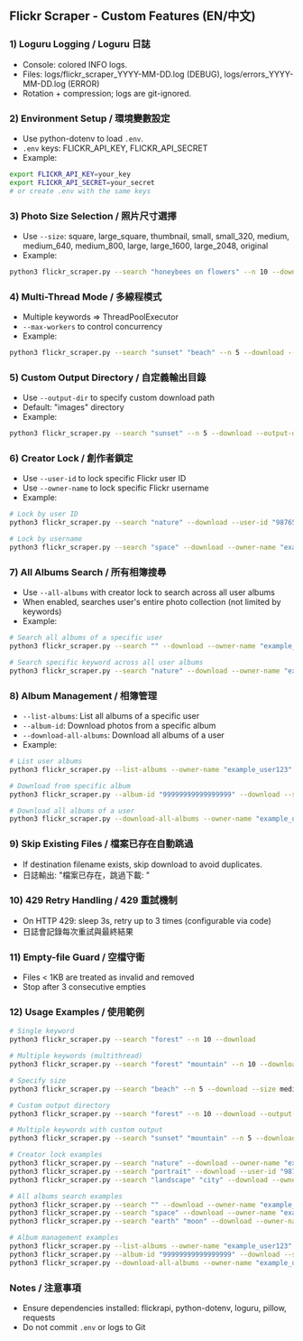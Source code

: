 ## Flickr Scraper - Custom Features (EN/中文)

### 1) Loguru Logging / Loguru 日誌
- Console: colored INFO logs.
- Files: logs/flickr_scraper_YYYY-MM-DD.log (DEBUG), logs/errors_YYYY-MM-DD.log (ERROR)
- Rotation + compression; logs are git-ignored.

### 2) Environment Setup / 環境變數設定
- Use python-dotenv to load `.env`.
- `.env` keys: FLICKR_API_KEY, FLICKR_API_SECRET
- Example:
```bash
export FLICKR_API_KEY=your_key
export FLICKR_API_SECRET=your_secret
# or create .env with the same keys
```

### 3) Photo Size Selection / 照片尺寸選擇
- Use `--size`: square, large_square, thumbnail, small, small_320, medium, medium_640, medium_800, large, large_1600, large_2048, original
- Example:
```bash
python3 flickr_scraper.py --search "honeybees on flowers" --n 10 --download --size large
```

### 4) Multi-Thread Mode / 多線程模式
- Multiple keywords => ThreadPoolExecutor
- `--max-workers` to control concurrency
- Example:
```bash
python3 flickr_scraper.py --search "sunset" "beach" --n 5 --download --max-workers 4
```

### 5) Custom Output Directory / 自定義輸出目錄
- Use `--output-dir` to specify custom download path
- Default: "images" directory
- Example:
```bash
python3 flickr_scraper.py --search "sunset" --n 5 --download --output-dir "my_photos"
```

### 6) Creator Lock / 創作者鎖定
- Use `--user-id` to lock specific Flickr user ID
- Use `--owner-name` to lock specific Flickr username
- Example:
```bash
# Lock by user ID
python3 flickr_scraper.py --search "nature" --download --user-id "98765432@N00"

# Lock by username
python3 flickr_scraper.py --search "space" --download --owner-name "example_user123"
```

### 7) All Albums Search / 所有相簿搜尋
- Use `--all-albums` with creator lock to search across all user albums
- When enabled, searches user's entire photo collection (not limited by keywords)
- Example:
```bash
# Search all albums of a specific user
python3 flickr_scraper.py --search "" --download --owner-name "example_user123" --all-albums

# Search specific keyword across all user albums
python3 flickr_scraper.py --search "nature" --download --owner-name "example_user123" --all-albums
```

### 8) Album Management / 相簿管理
- `--list-albums`: List all albums of a specific user
- `--album-id`: Download photos from a specific album
- `--download-all-albums`: Download all albums of a user
- Example:
```bash
# List user albums
python3 flickr_scraper.py --list-albums --owner-name "example_user123"

# Download from specific album
python3 flickr_scraper.py --album-id "99999999999999999" --download --size large

# Download all albums of a user
python3 flickr_scraper.py --download-all-albums --owner-name "example_user123" --download --size medium
```

### 9) Skip Existing Files / 檔案已存在自動跳過
- If destination filename exists, skip download to avoid duplicates.
- 日誌輸出: "檔案已存在，跳過下載: <filename>"

### 10) 429 Retry Handling / 429 重試機制
- On HTTP 429: sleep 3s, retry up to 3 times (configurable via code)
- 日誌會記錄每次重試與最終結果

### 11) Empty-file Guard / 空檔守衛
- Files < 1KB are treated as invalid and removed
- Stop after 3 consecutive empties

### 12) Usage Examples / 使用範例
```bash
# Single keyword
python3 flickr_scraper.py --search "forest" --n 10 --download

# Multiple keywords (multithread)
python3 flickr_scraper.py --search "forest" "mountain" --n 10 --download --max-workers 4

# Specify size
python3 flickr_scraper.py --search "beach" --n 5 --download --size medium

# Custom output directory
python3 flickr_scraper.py --search "forest" --n 10 --download --output-dir "nature_photos"

# Multiple keywords with custom output
python3 flickr_scraper.py --search "sunset" "mountain" --n 5 --download --output-dir "landscape" --max-workers 2

# Creator lock examples
python3 flickr_scraper.py --search "nature" --download --owner-name "example_user123"
python3 flickr_scraper.py --search "portrait" --download --user-id "98765432@N00"
python3 flickr_scraper.py --search "landscape" "city" --download --owner-name "sample_photographer" --max-workers 2

# All albums search examples
python3 flickr_scraper.py --search "" --download --owner-name "example_user123" --all-albums
python3 flickr_scraper.py --search "space" --download --owner-name "example_user123" --all-albums
python3 flickr_scraper.py --search "earth" "moon" --download --owner-name "example_user123" --all-albums --max-workers 2

# Album management examples
python3 flickr_scraper.py --list-albums --owner-name "example_user123"
python3 flickr_scraper.py --album-id "99999999999999999" --download --size large
python3 flickr_scraper.py --download-all-albums --owner-name "example_user123" --download --size medium --max-workers 4
```

### Notes / 注意事項
- Ensure dependencies installed: flickrapi, python-dotenv, loguru, pillow, requests
- Do not commit `.env` or logs to Git
